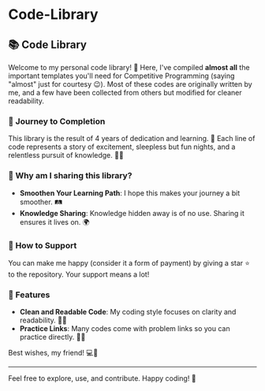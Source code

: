 # Code-Library
## 📚 Code Library

Welcome to my personal code library! 🌟 Here, I've compiled **almost all** the important templates you'll need for Competitive Programming (saying "almost" just for courtesy 😉). Most of these codes are originally written by me, and a few have been collected from others but modified for cleaner readability.

### 🚀 Journey to Completion
This library is the result of 4 years of dedication and learning. 📅 Each line of code represents a story of excitement, sleepless but fun nights, and a relentless pursuit of knowledge. 📖✨

### 🤔 Why am I sharing this library?
- **Smoothen Your Learning Path**: I hope this makes your journey a bit smoother. 🛤️
- **Knowledge Sharing**: Knowledge hidden away is of no use. Sharing it ensures it lives on. 🌍

### 💖 How to Support
You can make me happy (consider it a form of payment) by giving a star ⭐ to the repository. Your support means a lot!

### 🌟 Features
- **Clean and Readable Code**: My coding style focuses on clarity and readability. 🧼📜
- **Practice Links**: Many codes come with problem links so you can practice directly. 🔗📝

Best wishes, my friend! 💻💖

---


Feel free to explore, use, and contribute. Happy coding! 🚀
